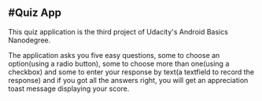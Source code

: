 #Quiz App
-------------------------
This quiz application is the third project of Udacity's Android Basics Nanodegree.

The application asks you five easy questions, some to choose an option(using a radio button), some to choose more than one(using a checkbox) and some to enter your response by text(a textfield to record the response) and if you got all the answers right, you will get an appreciation toast message displaying your score.
